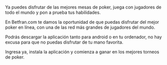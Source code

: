 Ya puedes disfrutar de las mejores mesas de poker, juega con jugadores de todo el mundo y pon a prueba tus habilidades.

En Betfran.com te damos la oportunidad de que puedas disfrutar del mejor poker en línea, con una de las red más grandes de jugadores del mundo.

Podrás descargar la aplicación tanto para android o en tu ordenador, no hay excusa para que no puedas disfrutar de tu mano favorita.

Ingresa ya, instala la aplicación y comienza a ganar en los mejores torneos de poker.